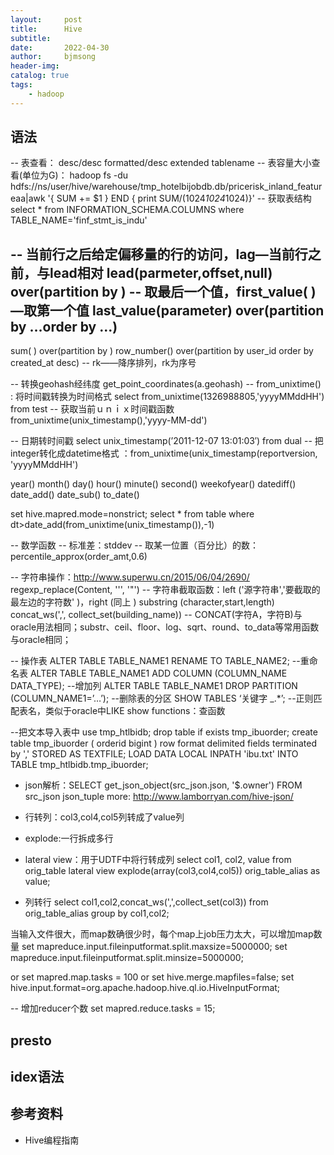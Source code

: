 ```yaml
---
layout:     post
title:      Hive
subtitle:   
date:       2022-04-30
author:     bjmsong
header-img: 
catalog: true
tags:
    - hadoop
---
```

## 


## 语法
-- 表查看：
desc/desc formatted/desc extended tablename
-- 表容量大小查看(单位为G)：
hadoop fs -du hdfs://ns/user/hive/warehouse/tmp_hotelbijobdb.db/pricerisk_inland_featureaa|awk '{ SUM += $1 } END { print SUM/(1024*1024*1024)}'
-- 获取表结构
select *
from INFORMATION_SCHEMA.COLUMNS
where TABLE_NAME='finf_stmt_is_indu'

-- 当前行之后给定偏移量的行的访问，lag—当前行之前，与lead相对
lead(parmeter,offset,null) over(partition by )
-- 取最后一个值，first_value( )—取第一个值
last_value(parameter) over(partition by …order by ...)
--
sum( ) over(partition by )
row_number() over(partition by user_id order by created_at desc) -- rk——降序排列，rk为序号


-- 转换geohash经纬度
get_point_coordinates(a.geohash)
-- from_unixtime() : 将时间戳转换为时间格式
select from_unixtime(1326988805,'yyyyMMddHH') from test
-- 获取当前ｕｎｉｘ时间戳函数
from_unixtime(unix_timestamp(),'yyyy-MM-dd')

-- 日期转时间戳
select unix_timestamp(’2011-12-07 13:01:03′) from dual
-- 把integer转化成datetime格式 ：from_unixtime(unix_timestamp(reportversion, 'yyyyMMddHH')

year() month() day() hour() minute() second() weekofyear()
datediff() date_add() date_sub() to_date()

set hive.mapred.mode=nonstrict;
select *  from table
where dt>date_add(from_unixtime(unix_timestamp()),-1)

-- 数学函数
-- 标准差：stddev
-- 取某一位置（百分比）的数：
percentile_approx(order_amt,0.6)

-- 字符串操作：http://www.superwu.cn/2015/06/04/2690/
regexp_replace(Content, '\'', '"')
-- 字符串截取函数：left ('源字符串','要截取的最左边的字符数' )，right (同上 )
substring (character,start,length)
concat_ws(',', collect_set(building_name))
-- CONCAT(字符A，字符B)与oracle用法相同；substr、ceil、floor、log、sqrt、round、to_data等常用函数与oracle相同；


-- 操作表
ALTER TABLE TABLE_NAME1 RENAME TO TABLE_NAME2;  --重命名表
ALTER TABLE TABLE_NAME1 ADD COLUMN (COLUMN_NAME DATA_TYPE);  --增加列
ALTER TABLE TABLE_NAME1 DROP PARTITION (COLUMN_NAME1=’…’);  --删除表的分区
SHOW TABLES ‘关键字 _.*’;    --正则匹配表名，类似于oracle中LIKE
show functions：查函数

--把文本导入表中
use tmp_htlbidb;
drop table if exists tmp_ibuorder;
create table tmp_ibuorder
(
orderid bigint
)
row format delimited
fields terminated by ','
STORED AS TEXTFILE;
LOAD DATA LOCAL INPATH 'ibu.txt' INTO TABLE tmp_htlbidb.tmp_ibuorder;

- json解析：SELECT get_json_object(src_json.json, '$.owner') FROM src_json
            json_tuple
            more: http://www.lamborryan.com/hive-json/

- 行转列：col3,col4,col5列转成了value列
- explode:一行拆成多行
- lateral view：用于UDTF中将行转成列
select col1, col2, value
from orig_table 
lateral view explode(array(col3,col4,col5)) orig_table_alias as value;

- 列转行
select col1,col2,concat_ws(',',collect_set(col3))
from orig_table_alias
group by col1,col2;


当输入文件很大，而map数确很少时，每个map上job压力太大，可以增加map数量
set mapreduce.input.fileinputformat.split.maxsize=5000000;
set mapreduce.input.fileinputformat.split.minsize=5000000;

or  set mapred.map.tasks = 100
or
set hive.merge.mapfiles=false;
set hive.input.format=org.apache.hadoop.hive.ql.io.HiveInputFormat;

-- 增加reducer个数
set mapred.reduce.tasks = 15;


## presto


## idex语法


## 参考资料
- Hive编程指南